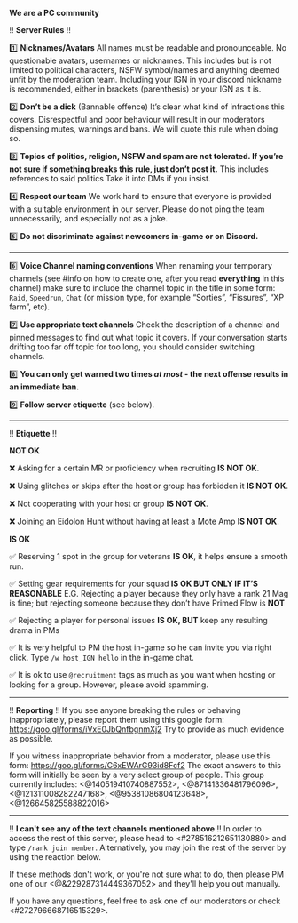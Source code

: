 **We are a PC community**

:bangbang: **Server Rules** :bangbang:

:one: **Nicknames/Avatars**
All names must be readable and pronounceable.
No questionable avatars, usernames or nicknames. This includes but is not limited to political characters, NSFW symbol/names and anything deemed unfit by the moderation team. Including your IGN in your discord nickname is recommended, either in brackets (parenthesis) or your IGN as it is.

:two: **Don’t be a dick** (Bannable offence)
It’s clear what kind of infractions this covers. Disrespectful and poor behaviour will result in our moderators dispensing mutes, warnings and bans. We will quote this rule when doing so.

:three: **Topics of politics, religion, NSFW and spam are not tolerated. If you’re not sure if something breaks this rule, just don’t post it.**
This includes references to said politics
Take it into DMs if you insist.

:four: **Respect our team**
We work hard to ensure that everyone is provided with a suitable environment in our server. Please do not ping the team unnecessarily, and especially not as a joke.

:five: **Do not discriminate against newcomers in-game  or on Discord.**

---

:six: **Voice Channel naming conventions**
When renaming your temporary channels (see #info on how to create one, after you read **everything** in this channel) make sure to include the channel topic in the title in some form: `Raid`, `Speedrun`, `Chat` (or mission type, for example “Sorties”, “Fissures”, “XP farm”, etc).

:seven: **Use appropriate text channels**
Check the description of a channel and pinned messages to find out what topic it covers.
If your conversation starts drifting too far off topic for too long, you should consider switching channels.

:eight: **You can only get warned two times *at most* - the next offense results in an immediate ban.**

:nine: **Follow server etiquette** (see below).

---

:bangbang: **Etiquette** :bangbang:

**NOT OK**

:x: Asking for a certain MR or proficiency when recruiting **IS NOT OK**.

:x: Using glitches or skips after the host or group has forbidden it **IS NOT OK**.

:x: Not cooperating with your host or group **IS NOT OK**.

:x: Joining an Eidolon Hunt without having at least a Mote Amp **IS NOT OK**. 

**IS OK**

:white_check_mark: Reserving 1 spot in the group for veterans **IS OK**, it helps ensure a smooth run.

:white_check_mark: Setting gear requirements for your squad **IS OK BUT ONLY IF IT’S REASONABLE** E.G. Rejecting a player because they only have a rank 21 Mag is fine; but rejecting someone because they don’t have Primed Flow is **NOT**

:white_check_mark: Rejecting a player for personal issues **IS OK, BUT** keep any resulting drama in PMs

:white_check_mark: It is very helpful to PM the host in-game so he can invite you via right click. Type `/w host_IGN hello` in the in-game chat.

:white_check_mark: It is ok to use `@recruitment` tags as much as you want when hosting or looking for a group. However, please avoid spamming.

---

:bangbang: **Reporting** :bangbang:
If you see anyone breaking the rules or behaving inappropriately, please report them using this google form: <https://goo.gl/forms/iVxE0JbQnfbgnmXj2>
Try to provide as much evidence as possible.

If you witness inappropriate behavior from a moderator, please use this form: <https://goo.gl/forms/C6xEWArG93id8Fcf2>
The exact answers to this form will initially be seen by a very select group of people. This group currently includes: <@140519410740887552>, <@87141336481796096>, <@121311008282247168>, <@95381086804123648>, <@126645825588822016>

---

:bangbang:  **I can't see any of the text channels mentioned above** :bangbang: 
In order to access the rest of this server, please head to <#278516212651130880> and type `/rank join member`. Alternatively, you may join the rest of the server by using the reaction below.

If these methods don't work, or you're not sure what to do, then please PM one of our <@&229287314449367052> and they'll help you out manually.

If you have any questions, feel free to ask one of our moderators or check <#272796668716515329>.
